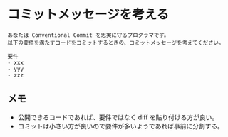 # コミットメッセージを考える

```text
あなたは Conventional Commit を忠実に守るプログラマです。
以下の要件を満たすコードをコミットするときの、コミットメッセージを考えてください。

要件
- xxx
- yyy
- zzz
```

## メモ

- 公開できるコードであれば、要件ではなく diff を貼り付ける方が良い。
- コミットは小さい方が良いので要件が多いようであれば事前に分割する。
